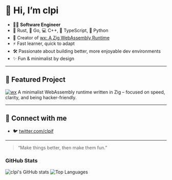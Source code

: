 # 👋 Hi, I’m clpi

- 🧑‍💻 **Software Engineer**
- 🦀 Rust, 🦫 Go, 💻 C++, 🔷 TypeScript, 🐍 Python
- 🚀 Creator of [wx: A Zig WebAssembly Runtime](https://github.com/clpi/wx)
- ⚡ Fast learner, quick to adapt
- 🛠️ Passionate about building better, more enjoyable dev environments
- ✨ Fun & minimalist by design

---

## 🚩 Featured Project

[![wx](https://github.com/clpi/wx/raw/main/.github/zwr-logo.png)](https://github.com/clpi/wx)
A minimalist WebAssembly runtime written in Zig – focused on speed, clarity, and being hacker-friendly.

---

## 🌱 Connect with me

- 🐦 [twitter.com/clpif](https://twitter.com/clpif)

---

> “Make things better, then make them fun.”

### GitHub Stats
![clpi's GitHub stats](https://github-readme-stats.vercel.app/api?username=clpi&show_icons=true&theme=radical)
![Top Languages](https://github-readme-stats.vercel.app/api/top-langs/?username=clpi&layout=compact&theme=radical)


